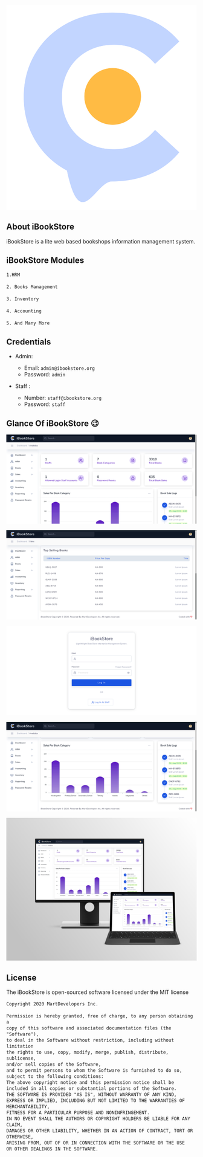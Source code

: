 <p align="center">
  <img src="https://github.com/MartDevelopers-Inc/iBookStore/blob/master/assets/img/logo.svg">
</p>

## About iBookStore
iBookStore is a lite web based bookshops information management system.
## iBookStore Modules
```
1.HRM

2. Books Management

3. Inventory

4. Accounting

5. And Many More
```
## Credentials
* Admin:
    * Email: `admin@ibookstore.org`
    * Password: `admin`
    
 * Staff :
    * Number: `staff@ibookstore.org`
    * Password: `staff`


## Glance Of iBookStore 😉

<p align="center"><img src="https://github.com/MartDevelopers-Inc/iBookStore/blob/master/assets/Shots/1.png"></p>
<p align="center"><img src="https://github.com/MartDevelopers-Inc/iBookStore/blob/master/assets/Shots/2.png"></p>
<p align="center"><img src="https://github.com/MartDevelopers-Inc/iBookStore/blob/master/assets/Shots/3.png"></p>
<p align="center"><img src="https://github.com/MartDevelopers-Inc/iBookStore/blob/master/assets/Shots/4.png"></p>
<p align="center"><img src="https://github.com/MartDevelopers-Inc/iBookStore/blob/master/assets/Shots/MockUp.jpg"></p>

## License

The iBookStore is open-sourced software licensed under the MIT license
```
Copyright 2020 MartDevelopers Inc.

Permission is hereby granted, free of charge, to any person obtaining a 
copy of this software and associated documentation files (the "Software"),
to deal in the Software without restriction, including without limitation 
the rights to use, copy, modify, merge, publish, distribute, sublicense,
and/or sell copies of the Software,
and to permit persons to whom the Software is furnished to do so, 
subject to the following conditions:
The above copyright notice and this permission notice shall be 
included in all copies or substantial portions of the Software.
THE SOFTWARE IS PROVIDED "AS IS", WITHOUT WARRANTY OF ANY KIND, 
EXPRESS OR IMPLIED, INCLUDING BUT NOT LIMITED TO THE WARRANTIES OF MERCHANTABILITY,
FITNESS FOR A PARTICULAR PURPOSE AND NONINFRINGEMENT. 
IN NO EVENT SHALL THE AUTHORS OR COPYRIGHT HOLDERS BE LIABLE FOR ANY CLAIM, 
DAMAGES OR OTHER LIABILITY, WHETHER IN AN ACTION OF CONTRACT, TORT OR OTHERWISE,
ARISING FROM, OUT OF OR IN CONNECTION WITH THE SOFTWARE OR THE USE
OR OTHER DEALINGS IN THE SOFTWARE.
```

